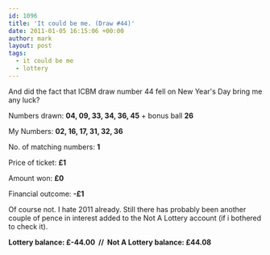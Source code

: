 ```yaml
---
id: 1096
title: 'It could be me. (Draw #44)'
date: 2011-01-05 16:15:06 +00:00
author: mark
layout: post
tags:
  - it could be me
  - lottery
---
```

And did the fact that ICBM draw number 44 fell on New Year's Day bring me any luck?

Numbers drawn: **04, 09, 33, 34, 36, 45** + bonus ball **26**

My Numbers: **02, 16, 17, 31, 32, 36**

No. of matching numbers: **1**

Price of ticket: **£1**

Amount won: **£0**

Financial outcome: **-£1**

Of course not. I hate 2011 already. Still there has probably been another couple of pence in interest added to the Not A Lottery account (if i bothered to check it).

**Lottery balance: £-44.00  //  Not A Lottery balance: £44.08**
